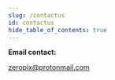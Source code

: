 ```yaml
---
slug: /contactus
id: contactus
hide_table_of_contents: true
---
```


**Email contact:** 

zeropix@protonmail.com